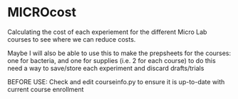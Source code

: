 # MICROcost
Calculating the cost of each experiement for the different Micro Lab courses to see where we can reduce costs.

Maybe I will also be able to use this to make the prepsheets for the courses: one for bacteria, and one for supplies 
(i.e. 2 for each course)
    to do this need a way to save/store each experiment and discard drafts/trials
    
BEFORE USE:
    Check and edit courseinfo.py to ensure it is up-to-date with current course enrollment
